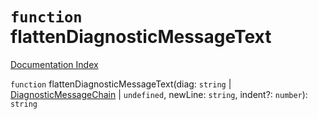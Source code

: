 # `function` flattenDiagnosticMessageText

[Documentation Index](../README.md)

`function` flattenDiagnosticMessageText(diag: `string` | [DiagnosticMessageChain](../private.interface.DiagnosticMessageChain/README.md) | `undefined`, newLine: `string`, indent?: `number`): `string`
